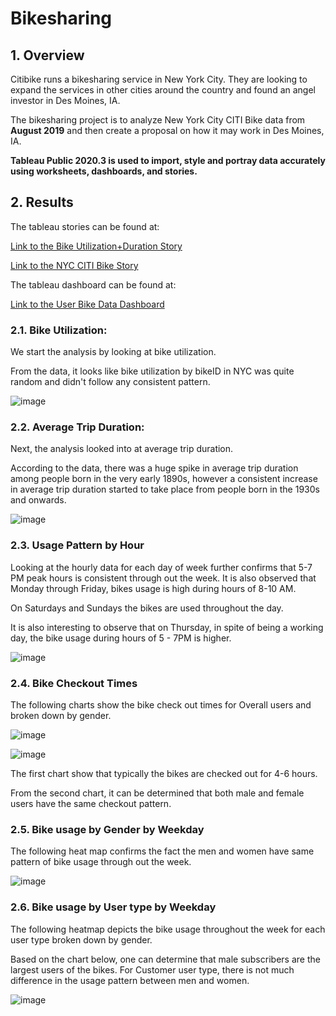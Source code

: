 # Bikesharing

## 1. Overview

Citibike runs a bikesharing service in New York City. They are looking to expand the services in other cities around the country and found an angel investor in Des Moines, IA.

The bikesharing project is to analyze New York City CITI Bike data from **August 2019** and then create a proposal on how it may work in Des Moines, IA.

**Tableau Public 2020.3 is used to import, style and portray data accurately using worksheets, dashboards, and stories.**

## 2. Results

The tableau stories can be found at:

[Link to the Bike Utilization+Duration Story](https://public.tableau.com/profile/reno.stephens#!/vizhome/NYCCITIBikeAvgTripDuration/BikeUtilizationDurationStory)

[Link to the NYC CITI Bike Story](https://public.tableau.com/profile/reno.stephens#!/vizhome/NYCCITIBikeStory/NYCCITIBikeStory)

The tableau dashboard can be found at:

[Link to the User Bike Data Dashboard](https://public.tableau.com/profile/reno.stephens#!/vizhome/UserBikeDataDashboard/UserBikeDataDashboard)

### 2.1. Bike Utilization:
We start the analysis by looking at bike utilization.

From the data, it looks like bike utilization by bikeID in NYC was quite random and didn't follow any consistent pattern. 

![image](https://user-images.githubusercontent.com/70483866/102005793-5d90a200-3ce1-11eb-8c87-264ff2339137.png)

### 2.2. Average Trip Duration:
Next, the analysis looked into at average trip duration.

According to the data, there was a huge spike in average trip duration among people born in the very early 1890s, however a consistent increase in average trip duration started to take place from people born in the 1930s and onwards.

![image](https://user-images.githubusercontent.com/70483866/102005908-34bcdc80-3ce2-11eb-845a-70867ef59bce.png)

### 2.3. Usage Pattern by Hour

Looking at the hourly data for each day of week further confirms that 5-7 PM peak hours is consistent through out the week. It is also observed that Monday through Friday, bikes usage is high during hours of 8-10 AM. 

On Saturdays and Sundays the bikes are used throughout the day. 

It is also interesting to observe that on Thursday, in spite of being a working day, the bike usage during hours of 5 - 7PM is higher.

![image](https://user-images.githubusercontent.com/70483866/102006038-523e7600-3ce3-11eb-9fac-8b4569622e79.png)

### 2.4. Bike Checkout Times
The following charts show the bike check out times for Overall users and broken down by gender.

![image](https://user-images.githubusercontent.com/70483866/102006048-7dc16080-3ce3-11eb-9fbb-49926f27a3b1.png)

![image](https://user-images.githubusercontent.com/70483866/102006054-9af62f00-3ce3-11eb-8544-b39ef5f2d55f.png)

The first chart show that typically the bikes are checked out for 4-6 hours. 

From the second chart, it can be determined that both male and female users have the same checkout pattern.

### 2.5. Bike usage by Gender by Weekday
The following heat map confirms the fact the men and women have same pattern of bike usage through out the week.

![image](https://user-images.githubusercontent.com/70483866/102006069-c11bcf00-3ce3-11eb-908a-116886d12d02.png)

### 2.6. Bike usage by User type by Weekday
The following heatmap depicts the bike usage throughout the week for each user type broken down by gender.

Based on the chart below, one can determine that male subscribers are the largest users of the bikes. For Customer user type, there is not much difference in the usage pattern between men and women.

![image](https://user-images.githubusercontent.com/70483866/102006083-e3155180-3ce3-11eb-9788-53931a7b264a.png)

